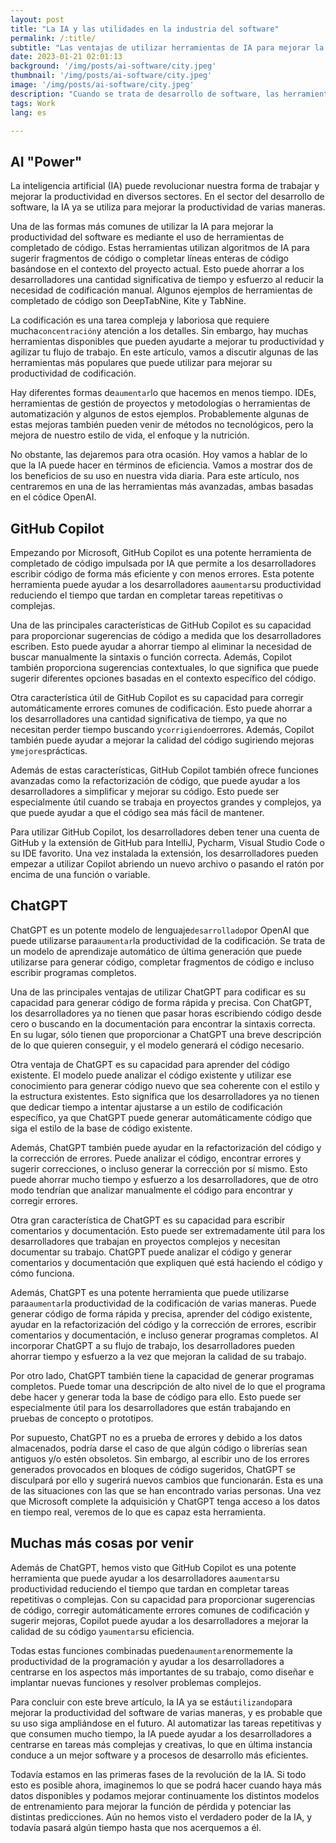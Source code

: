 ```yaml
---
layout: post 
title: "La IA y las utilidades en la industria del software"
permalink: /:title/ 
subtitle: "Las ventajas de utilizar herramientas de IA para mejorar la eficiencia de nuestro trabajo"
date: 2023-01-21 02:01:13 
background: '/img/posts/ai-software/city.jpeg' 
thumbnail: '/img/posts/ai-software/city.jpeg'
image: '/img/posts/ai-software/city.jpeg'
description: "Cuando se trata de desarrollo de software, las herramientas de IA realmente pueden ayudar a los diferentes desarrolladores a mejorar su trabajo y hacerlo más eficiente. En este artículo se describen algunas herramientas como ChatGPT y GitHub Copilot"
tags: Work 
lang: es

---
```


## AI "Power"

<div class="text-article">
La inteligencia artificial (IA) puede revolucionar nuestra forma de trabajar y mejorar la productividad en diversos sectores. En el sector del desarrollo de software, la IA ya se utiliza para mejorar la productividad de varias maneras.</div>

Una de las formas más comunes de utilizar la IA para mejorar la productividad del software es mediante el uso de herramientas de completado de código. Estas herramientas utilizan algoritmos de IA para sugerir fragmentos de código o completar líneas enteras de código basándose en el contexto del proyecto actual. Esto puede ahorrar a los desarrolladores una cantidad significativa de tiempo y esfuerzo al reducir la necesidad de codificación manual. Algunos ejemplos de herramientas de completado de código son DeepTabNine, Kite y TabNine.

La codificación es una tarea compleja y laboriosa que requiere mucha` concentración `y atención a los detalles. Sin embargo, hay muchas herramientas disponibles que pueden ayudarte a mejorar tu productividad y agilizar tu flujo de trabajo. En este artículo, vamos a discutir algunas de las herramientas más populares que puede utilizar para mejorar su productividad de codificación.

Hay diferentes formas de` aumentar `lo que hacemos en menos tiempo. IDEs, herramientas de gestión de proyectos y metodologías o herramientas de automatización y algunos de estos ejemplos. Probablemente algunas de estas mejoras también pueden venir de métodos no tecnológicos, pero la mejora de nuestro estilo de vida, el enfoque y la nutrición.

No obstante, las dejaremos para otra ocasión. Hoy vamos a hablar de lo que la IA puede hacer en términos de eficiencia. Vamos a mostrar dos de los beneficios de su uso en nuestra vida diaria. Para este artículo, nos centraremos en una de las herramientas más avanzadas, ambas basadas en el códice OpenAI.
## GitHub Copilot

Empezando por Microsoft, GitHub Copilot es una potente herramienta de completado de código impulsada por IA que permite a los desarrolladores escribir código de forma más eficiente y con menos errores. Esta potente herramienta puede ayudar a los desarrolladores a` aumentar `su productividad reduciendo el tiempo que tardan en completar tareas repetitivas o complejas.

Una de las principales características de GitHub Copilot es su capacidad para proporcionar sugerencias de código a medida que los desarrolladores escriben. Esto puede ayudar a ahorrar tiempo al eliminar la necesidad de buscar manualmente la sintaxis o función correcta. Además, Copilot también proporciona sugerencias contextuales, lo que significa que puede sugerir diferentes opciones basadas en el contexto específico del código.

Otra característica útil de GitHub Copilot es su capacidad para corregir automáticamente errores comunes de codificación. Esto puede ahorrar a los desarrolladores una cantidad significativa de tiempo, ya que no necesitan perder tiempo buscando y` corrigiendo `errores. Además, Copilot también puede ayudar a mejorar la calidad del código sugiriendo mejoras y` mejores `prácticas.

Además de estas características, GitHub Copilot también ofrece funciones avanzadas como la refactorización de código, que puede ayudar a los desarrolladores a simplificar y mejorar su código. Esto puede ser especialmente útil cuando se trabaja en proyectos grandes y complejos, ya que puede ayudar a que el código sea más fácil de mantener.

Para utilizar GitHub Copilot, los desarrolladores deben tener una cuenta de GitHub y la extensión de GitHub para IntelliJ, Pycharm, Visual Studio Code o su IDE favorito. Una vez instalada la extensión, los desarrolladores pueden empezar a utilizar Copilot abriendo un nuevo archivo o pasando el ratón por encima de una función o variable.

## ChatGPT

ChatGPT es un potente modelo de lenguaje` desarrollado `por OpenAI que puede utilizarse para` aumentar `la productividad de la codificación. Se trata de un modelo de aprendizaje automático de última generación que puede utilizarse para generar código, completar fragmentos de código e incluso escribir programas completos.

Una de las principales ventajas de utilizar ChatGPT para codificar es su capacidad para generar código de forma rápida y precisa. Con ChatGPT, los desarrolladores ya no tienen que pasar horas escribiendo código desde cero o buscando en la documentación para encontrar la sintaxis correcta. En su lugar, sólo tienen que proporcionar a ChatGPT una breve descripción de lo que quieren conseguir, y el modelo generará el código necesario.

Otra ventaja de ChatGPT es su capacidad para aprender del código existente. El modelo puede analizar el código existente y utilizar ese conocimiento para generar código nuevo que sea coherente con el estilo y la estructura existentes. Esto significa que los desarrolladores ya no tienen que dedicar tiempo a intentar ajustarse a un estilo de codificación específico, ya que ChatGPT puede generar automáticamente código que siga el estilo de la base de código existente.

Además, ChatGPT también puede ayudar en la refactorización del código y la corrección de errores. Puede analizar el código, encontrar errores y sugerir correcciones, o incluso generar la corrección por sí mismo. Esto puede ahorrar mucho tiempo y esfuerzo a los desarrolladores, que de otro modo tendrían que analizar manualmente el código para encontrar y corregir errores.

Otra gran característica de ChatGPT es su capacidad para escribir comentarios y documentación. Esto puede ser extremadamente útil para los desarrolladores que trabajan en proyectos complejos y necesitan documentar su trabajo. ChatGPT puede analizar el código y generar comentarios y documentación que expliquen qué está haciendo el código y cómo funciona.

Además, ChatGPT es una potente herramienta que puede utilizarse para` aumentar `la productividad de la codificación de varias maneras. Puede generar código de forma rápida y precisa, aprender del código existente, ayudar en la refactorización del código y la corrección de errores, escribir comentarios y documentación, e incluso generar programas completos. Al incorporar ChatGPT a su flujo de trabajo, los desarrolladores pueden ahorrar tiempo y esfuerzo a la vez que mejoran la calidad de su trabajo.

Por otro lado, ChatGPT también tiene la capacidad de generar programas completos. Puede tomar una descripción de alto nivel de lo que el programa debe hacer y generar toda la base de código para ello. Esto puede ser especialmente útil para los desarrolladores que están trabajando en pruebas de concepto o prototipos.

Por supuesto, ChatGPT no es a prueba de errores y debido a los datos almacenados, podría darse el caso de que algún código o librerías sean antiguos y/o estén obsoletos. Sin embargo, al escribir uno de los errores generados provocados en bloques de código sugeridos, ChatGPT se disculpará por ello y sugerirá nuevos cambios que funcionarán. Esta es una de las situaciones con las que se han encontrado varias personas. Una vez que Microsoft complete la adquisición y ChatGPT tenga acceso a los datos en tiempo real, veremos de lo que es capaz esta herramienta.


## Muchas más cosas por venir

Además de ChatGPT, hemos visto que GitHub Copilot es una potente herramienta que puede ayudar a los desarrolladores a` aumentar `su productividad reduciendo el tiempo que tardan en completar tareas repetitivas o complejas. Con su capacidad para proporcionar sugerencias de código, corregir automáticamente errores comunes de codificación y sugerir mejoras, Copilot puede ayudar a los desarrolladores a mejorar la calidad de su código y` aumentar `su eficiencia. 

Todas estas funciones combinadas pueden` aumentar `enormemente la productividad de la programación y ayudar a los desarrolladores a centrarse en los aspectos más importantes de su trabajo, como diseñar e implantar nuevas funciones y resolver problemas complejos.

Para concluir con este breve artículo, la IA ya se está` utilizando `para mejorar la productividad del software de varias maneras, y es probable que su uso siga ampliándose en el futuro. Al automatizar las tareas repetitivas y que consumen mucho tiempo, la IA puede ayudar a los desarrolladores a centrarse en tareas más complejas y creativas, lo que en última instancia conduce a un mejor software y a procesos de desarrollo más eficientes.

Todavía estamos en las primeras fases de la revolución de la IA. Si todo esto es posible ahora, imaginemos lo que se podrá hacer cuando haya más datos disponibles y podamos mejorar continuamente los distintos modelos de entrenamiento para mejorar la función de pérdida y potenciar las distintas predicciones. Aún no hemos visto el verdadero poder de la IA, y todavía pasará algún tiempo hasta que nos acerquemos a él.
